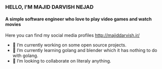 ### HELLO, I'M MAJID DARVISH NEJAD
#### A simple software engineer who love to play video games and watch movies
Here you can find my social media profiles http://majiddarvish.ir/


- 🔭 I’m currently working on some open source projects.
- 🌱 I’m currently learning golang and blender which it has nothing to do with golang.
- 👯 I’m looking to collaborate on literaly anything.
